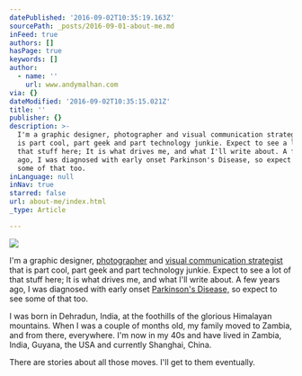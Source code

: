 ```yaml
---
datePublished: '2016-09-02T10:35:19.163Z'
sourcePath: _posts/2016-09-01-about-me.md
inFeed: true
authors: []
hasPage: true
keywords: []
author:
  - name: ''
    url: www.andymalhan.com
via: {}
dateModified: '2016-09-02T10:35:15.021Z'
title: ''
publisher: {}
description: >-
  I'm a graphic designer, photographer and visual communication strategist that
  is part cool, part geek and part technology junkie. Expect to see a lot of
  that stuff here; It is what drives me, and what I'll write about. A few years
  ago, I was diagnosed with early onset Parkinson's Disease, so expect to see
  some of that too.
inLanguage: null
inNav: true
starred: false
url: about-me/index.html
_type: Article

---
```

![](https://the-grid-user-content.s3-us-west-2.amazonaws.com/643f0394-66ab-4fc2-bf3b-f61150806a20.jpg)

I'm a graphic designer, [photographer][0] and [visual communication strategist ][1]that is part cool, part geek and part technology junkie. Expect to see a lot of that stuff here; It is what drives me, and what I'll write about. A few years ago, I was diagnosed with early onset [Parkinson's Disease,][2] so expect to see some of that too.

I was born in Dehradun, India, at the foothills of the glorious Himalayan mountains. When I was a couple of months old, my family moved to Zambia, and from there, everywhere. I'm now in my 40s and have lived in Zambia, India, Guyana, the USA and currently Shanghai, China.

There are stories about all those moves. I'll get to them eventually.

[0]: http://www.andymalhan.com/
[1]: http://www.jcurve.in/
[2]: https://www.michaeljfox.org/